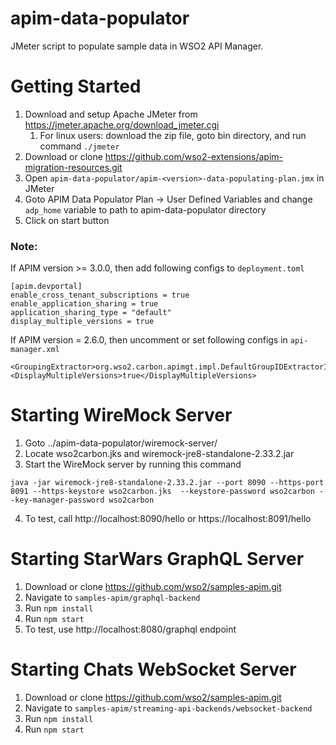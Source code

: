 # apim-data-populator
JMeter script to populate sample data in WSO2 API Manager.

# Getting Started
1. Download and setup Apache JMeter from https://jmeter.apache.org/download_jmeter.cgi
    1. For linux users: download the zip file, goto bin directory, and run command `./jmeter`
2. Download or clone https://github.com/wso2-extensions/apim-migration-resources.git
3. Open `apim-data-populator/apim-<version>-data-populating-plan.jmx` in JMeter
4. Goto APIM Data Populator Plan → User Defined Variables and change `adp_home` variable to path to apim-data-populator directory
5. Click on start button

### Note: 
If APIM version >= 3.0.0, then add following configs to `deployment.toml`
```
[apim.devportal]
enable_cross_tenant_subscriptions = true
enable_application_sharing = true
application_sharing_type = "default"
display_multiple_versions = true
```
If APIM version = 2.6.0, then uncomment or set following configs in `api-manager.xml`
```
<GroupingExtractor>org.wso2.carbon.apimgt.impl.DefaultGroupIDExtractorImpl</GroupingExtractor>
<DisplayMultipleVersions>true</DisplayMultipleVersions>
```

# Starting WireMock Server
1. Goto ../apim-data-populator/wiremock-server/
2. Locate wso2carbon.jks and wiremock-jre8-standalone-2.33.2.jar
3. Start the WireMock server by running this command

```
java -jar wiremock-jre8-standalone-2.33.2.jar --port 8090 --https-port 8091 --https-keystore wso2carbon.jks  --keystore-password wso2carbon --key-manager-password wso2carbon
```
4. To test, call http://localhost:8090/hello or https://localhost:8091/hello 

# Starting StarWars GraphQL Server
1. Download or clone https://github.com/wso2/samples-apim.git
2. Navigate to `samples-apim/graphql-backend`
3. Run `npm install`
4. Run `npm start`
5. To test, use http://localhost:8080/graphql endpoint

# Starting Chats WebSocket Server
1. Download or clone https://github.com/wso2/samples-apim.git
2. Navigate to `samples-apim/streaming-api-backends/websocket-backend`
3. Run `npm install`
4. Run `npm start`